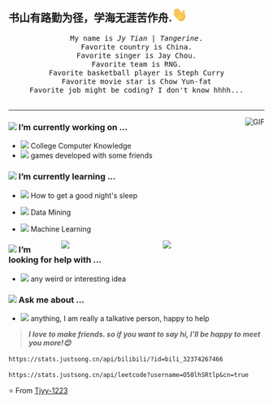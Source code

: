 ## 书山有路勤为径，学海无涯苦作舟.<img src="https://raw.githubusercontent.com/parth-27/parth-27/master/Hi.gif" width="30px">

<p align="center" >
  <samp>
    My name is <em>Jy Tian | Tangerine</em>.     
  <br/> Favorite country is China.
  <br/> Favorite singer is Jay Chou.
  <br/> Favorite team is RNG.
  <br/> Favorite basketball player is Steph Curry
  <br/> Favorite movie star is Chow Yun-fat
  <br/> Favorite job might be coding? I don't know hhhh...
  </samp>
  <br/>
  <br/>
</p>

------

<img align="right" alt="GIF" src="https://raw.githubusercontent.com/JoeyBling/JoeyBling/master/pic/pusheencode.gif" />

### <img src="https://media.tenor.com/images/df8c44a1d20ab367fdcb21880985fd33/tenor.gif" height="50px"/> I’m currently working on ...

- <img src="https://raw.githubusercontent.com/alexnaiman/alexnaiman/master/resources/3243_take_my_money.png" height="40px" />  College Computer Knowledge
- <img src="https://raw.githubusercontent.com/alexnaiman/alexnaiman/master/resources/controller.png" width="30px" />  games developed with some friends

### <img src="https://raw.githubusercontent.com/alexnaiman/alexnaiman/master/resources/Confused_Dog.gif" height="50px" /> I’m currently learning ...

- <img src="https://raw.githubusercontent.com/alexnaiman/alexnaiman/master/resources/gesture.jpeg" width="30px" /> How to get a good night's sleep

- <img src="https://raw.githubusercontent.com/alexnaiman/alexnaiman/master/resources/functional.png" height="30px" /> Data Mining

- <img src="https://raw.githubusercontent.com/alexnaiman/alexnaiman/master/resources/ml.png" height="35px" /> Machine Learning

  <img align= "right" width= "200" src= "https://pa1.narvii.com/6580/8098c6e9207376889eeb0532d9f5a0723c4d73f5_hq.gif"/>

<img align= "right" width= "200" src= "https://pa1.narvii.com/6580/8098c6e9207376889eeb0532d9f5a0723c4d73f5_hq.gif"/>

### <img src="https://raw.githubusercontent.com/alexnaiman/alexnaiman/master/resources/pug_dance.gif" width="60px" /> I’m looking for help with ...

- <img src="https://raw.githubusercontent.com/alexnaiman/alexnaiman/master/resources/party_parrot.gif" height="35px" /> any weird or interesting idea

### <img src="https://raw.githubusercontent.com/alexnaiman/alexnaiman/master/resources/bongocat.gif" width="50px" /> Ask me about ...

- <img src="https://raw.githubusercontent.com/alexnaiman/alexnaiman/master/resources/chat.gif" height="35px" /> anything, I am really a talkative person, happy to help 

> ***I love to make friends. so if you want to say hi, I'll be happy to meet you more!😊***

`https://stats.justsong.cn/api/bilibili/?id=bili_32374267466`

`https://stats.justsong.cn/api/leetcode?username=O50lhSRtlp&cn=true`

⭐️ From [Tjyy-1223](https://github.com/Tjyy-1223)
